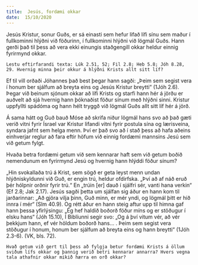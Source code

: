 ```yaml
---
title:  Jesús, fordæmi okkar
date:  15/10/2020
---
```


Jesús Kristur, sonur Guðs, er sá einasti sem hefur lifað lífi sínu sem maður í fullkominni hlýðni við föðurinn, í fullkominni hlýðni við lögmál Guðs. Hann gerði það til þess að vera ekki einungis staðgengill okkar heldur einnig fyrirmynd okkar.

`Lestu eftirfarandi texta: Lúk 2.51, 52; Fil 2.8; Heb 5.8; Jóh 8.28, 29. Hvernig minna þeir okkur á hlýðni Krists allt sitt líf?`

Ef til vill orðaði Jóhannes það best þegar hann sagði: „Þeim sem segist vera í honum ber sjálfum að breyta eins og Jesús Kristur breytti“ (1Jóh 2.6). Þegar við beinum sjónum okkar að lífi Krists og starfi hann hér á jörðu er auðvelt að sjá hvernig hann þóknaðist föður sínum með hlýðni sinni. Kristur uppfyllti spádóma og hann hélt tryggð við lögmál Guðs allt sitt líf hér á jörð.

Á sama hátt og Guð bauð Móse að skrifa niður lögmál hans svo að það gæti verið vitni fyrir Ísrael var Kristur lifandi vitni fyrir postula sína og lærisveina, syndara jafnt sem helga menn. Því er það svo að í stað þess að hafa aðeins einhverjar reglur að fara eftir höfum við einnig fordæmi mannsins Jesú sem við getum fylgt.

Hvaða betra fordæmi getum við sem kennarar haft sem við getum boðið nemendunum en fyrirmynd Jesú og hvernig hann hlýddi föður sínum?

„Hin svokallaða trú á Krist, sem sögð er geta leyst menn undan hlýðniskyldunni við Guð, er engin trú, heldur ofdirfska. „Því að af náð eruð þér hólpnir orðnir fyrir trú.“ En „trúin [er] dauð í sjálfri sér, vanti hana verkin“ (Ef 2.8; Jak 2.17). Jesús sagði þetta um sjálfan sig áður en hann kom til jarðarinnar: „Að gjöra vilja þinn, Guð minn, er mér yndi, og lögmál þitt er hið innra í mér“ (Slm 40.9). Og rétt áður en hann steig aftur upp til himna gaf hann þessa yfirlýsingu: „Ég hef haldið boðorð föður míns og er stöðugur í elsku hans“ (Jóh 15.10), Í Biblíunni segir svo: „Og á því vitum vér, að vér þekkjum hann, ef vér höldum boðorð hans… . Þeim sem segist vera stöðugur í honum, honum ber sjálfum að breyta eins og hann breytti“ (1Jóh 2.3-6). (VK, bls. 72).

`Hvað getum við gert til þess að fylgja betur fordæmi Krists á öllum sviðum lífs okkar og þannig verið betri kennarar annarra? Hvers vegna tala athafnir okkar mikið hærra en orð okkar?`